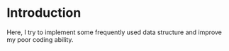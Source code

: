 # Introduction
Here, I try to implement some frequently used data structure and improve my poor coding ability.
